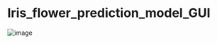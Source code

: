 # Iris_flower_prediction_model_GUI
![image](https://github.com/RushirajChaudhari/Iris_flower_prediction_model_GUI/assets/121963927/d78cf4ed-bc50-43ce-b34e-20e1863596fe)

